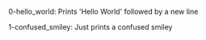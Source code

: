 0-hello_world: Prints 'Hello World' followed by a new line
 
1-confused_smiley: Just prints a confused smiley

